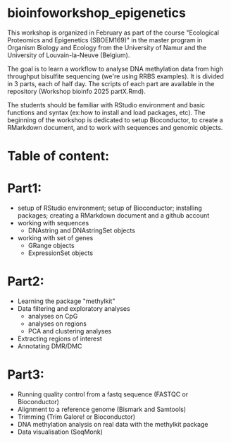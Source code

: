 # bioinfoworkshop_epigenetics

This workshop is organized in February as part of the course "Ecological Proteomics and Epigenetics (SBOEM169)" in the master program in Organism Biology and Ecology from the University of Namur and the University of Louvain-la-Neuve (Belgium).  

The goal is to learn a workflow to analyse DNA methylation data from high throughput bisulfite sequencing (we're using RRBS examples). It is divided in 3 parts, each of half day. The scripts of each part are available in the repository (Workshop bioinfo 2025 partX.Rmd). 

The students should be familiar with RStudio environment and basic functions and syntax (ex:how to install and load packages, etc). The beginning of the workshop is dedicated to setup Bioconductor, to create a RMarkdown document, and to work with sequences and genomic objects. 


# Table of content:

# Part1:

- setup of RStudio environment; setup of Bioconductor; installing packages; creating a RMarkdown document and a github account
- working with sequences
  * DNAstring and DNAstringSet objects
- working with set of genes
  * GRange objects
  * ExpressionSet objects

# Part2:

- Learning the package "methylkit"
- Data filtering and exploratory analyses
  * analyses on CpG
  * analyses on regions
  * PCA and clustering analyses
- Extracting regions of interest
- Annotating DMR/DMC

# Part3:

- Running quality control from a fastq sequence (FASTQC or Bioconductor)
- Alignment to a reference genome  (Bismark and Samtools)
- Trimming (Trim Galore! or Bioconductor)
- DNA methylation analysis on real data with the methylkit package
- Data visualisation (SeqMonk)

